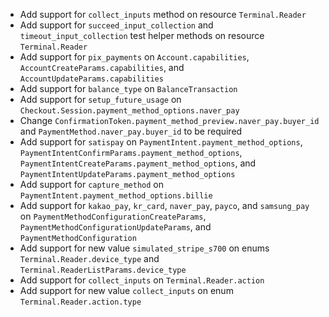 * Add support for `collect_inputs` method on resource `Terminal.Reader`
* Add support for `succeed_input_collection` and `timeout_input_collection` test helper methods on resource `Terminal.Reader`
* Add support for `pix_payments` on `Account.capabilities`, `AccountCreateParams.capabilities`, and `AccountUpdateParams.capabilities`
* Add support for `balance_type` on `BalanceTransaction`
* Add support for `setup_future_usage` on `Checkout.Session.payment_method_options.naver_pay`
* Change `ConfirmationToken.payment_method_preview.naver_pay.buyer_id` and `PaymentMethod.naver_pay.buyer_id` to be required
* Add support for `satispay` on `PaymentIntent.payment_method_options`, `PaymentIntentConfirmParams.payment_method_options`, `PaymentIntentCreateParams.payment_method_options`, and `PaymentIntentUpdateParams.payment_method_options`
* Add support for `capture_method` on `PaymentIntent.payment_method_options.billie`
* Add support for `kakao_pay`, `kr_card`, `naver_pay`, `payco`, and `samsung_pay` on `PaymentMethodConfigurationCreateParams`, `PaymentMethodConfigurationUpdateParams`, and `PaymentMethodConfiguration`
* Add support for new value `simulated_stripe_s700` on enums `Terminal.Reader.device_type` and `Terminal.ReaderListParams.device_type`
* Add support for `collect_inputs` on `Terminal.Reader.action`
* Add support for new value `collect_inputs` on enum `Terminal.Reader.action.type`